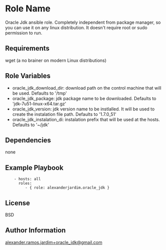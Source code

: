 Role Name
========

Oracle Jdk ansible role. Completely independent from package manager, so you can use it on any linux distribution. It doesn't require root or sudo permission to run.

Requirements
------------

wget (a no brainer on modern Linux distributions)

Role Variables
--------------

- oracle_jdk_download_dir: download path on the control machine that will be used. Defaults to '/tmp'
- oracle_jdk_package: jdk package name to be downloaded. Defaults to 'jdk-7u51-linux-x64.tar.gz'
- oracle_jdk_version: jdk version name to be instlalled. It will be used to create the instalation file path. Defaults to '1.7.0_51'
- oracle_jdk_instalation_di: instalation prefix that will be used at the hosts. Defaults to '~/jdk'

Dependencies
------------

none

Example Playbook
-------------------------
```
    - hosts: all
      roles:
         - { role: alexanderjardim.oracle_jdk }
```
License
-------

BSD

Author Information
------------------

alexander.ramos.jardim+oracle_jdk@gmail.com
